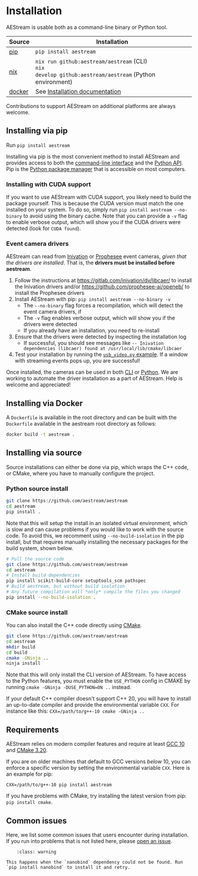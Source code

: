 # Installation

AEStream is usable both as a command-line binary or Python tool.

| **Source** | **Installation**
| -------------------- | --- |
| [pip](https://pypi.org/) | <code>pip install aestream |
| [nix](https://nixos.org/) | <code>nix run github:aestream/aestream</code> (CLI) <br/> <code>nix develop github:aestream/aestream</code> (Python environment) |
| [docker](https://docker.com/) | See [Installation documentation](https://aestream.github.io/aestream/install.html) |

Contributions to support AEStream on additional platforms are always welcome.

## Installing via pip
Run `pip install aestream`

Installing via pip is the most convenient method to install AEStream and provides access to both the [command-line interface](cli) and the [Python API](python_usage).
Pip is the [Python package manager](https://pip.pypa.io/en/stable/installation/) that is accessible on most computers.

### Installing with CUDA support
If you want to use AEStream with CUDA support, you likely need to build the package yourself. This is because the CUDA version must match the one installed on your system.
To do so, simply run `pip install aestream --no-binary` to avoid using the binary cache.
Note that you can provide a `-v` flag to enable verbose output, which will show you if the CUDA drivers were detected (look for `CUDA found`).

### Event camera drivers
AEStream can read from [Inivation](https://gitlab.com/inivation/dv/libcaer/) or [Prophesee](https://github.com/prophesee-ai/openeb/) event cameras, *given that the drivers are installed*.
That is, the **drivers must be installed before aestream**.

1. Follow the instructions at https://gitlab.com/inivation/dv/libcaer/ to install the Inivation drivers and/or https://github.com/prophesee-ai/openeb/ to install the Prophesee drivers
2. Install AEStream with pip: `pip install aestream --no-binary -v`
    * The `--no-binary` flag forces a recompilation, which will detect the event camera drivers, if 
    * The `-v` flag enables verbose output, which will show you if the drivers were detected
    * If you already have an installation, you need to re-install
3. Ensure that the drivers were detected by inspecting the installation log
    * If successful, you should see messages like `-- Inivation dependencies (libcaer) found at /usr/local/lib/cmake/libcaer`
4. Test your installation by running the [`usb_video.py` example](https://github.com/aestream/aestream/blob/main/example/usb_video.py). If a window with streaming events pops up, you are successful!

Once installed, the cameras can be used in both [CLI](cli) or [Python](python_usage).
We are working to automate the driver installation as a part of AEStream. Help is welcome and appreciated!

## Installing via Docker
A `Dockerfile` is available in the root directory and can be built with the `Dockerfile` available in the aestream root directory as follows:
```bash
docker build -t aestream .
```

## Installing via source
Source installations can either be done via pip, which wraps the C++ code, or CMake, where you have to manually configure the project.

### Python source install
```bash
git clone https://github.com/aestream/aestream
cd aestream
pip install .
```

Note that this will setup the install in an isolated virtual environment, which is slow and can cause problems if you would like to work with the source code.
To avoid this, we recomment using `--no-build-isolation` in the pip install, but that requires manually installing the necessary packages for the build system, shown below.

```bash
# Pull the source code
git clone https://github.com/aestream/aestream
cd aestream
# Install build dependencies
pip install scikit-build-core setuptools_scm pathspec
# Build aestream, but without build isolation
# Any future compilation will *only* compile the files you changed
pip install --no-build-isolation .
```


### CMake source install
You can also install the C++ code directly using [CMake](https://cmake.org/).
```bash
git clone https://github.com/aestream/aestream
cd aestream
mkdir build
cd build
cmake -GNinja .. 
ninja install
```
Note that this will only install the CLI version of AEStream.
To have access to the Python features, you must enable the `USE_PYTHON` config in CMAKE by running `cmake -GNinja -DUSE_PYTHON=ON ..` instead.

If your default C++ compiler doesn't support C++ 20, you will have to install an up-to-date compiler and provide the environmental variable `CXX`.
For instance like this: `CXX=/path/to/g++-10 cmake -GNinja ..`

## Requirements
AEStream relies on modern compiler features and require at least [GCC 10](https://gcc.gnu.org/) and [CMake 3.20](https://cmake.org/).

If you are on older machines that default to GCC versions *below* 10, you can enforce a specific version by setting the environmental variable `CXX`. Here is an example for pip:

```CXX=/path/to/g++-10 pip install aestream```

If you have problems with CMake, try installing the latest version from pip: `pip install cmake`.

## Common issues

Here, we list some common issues that users encounter during installation.
If you run into problems that is not listed here, please [open an issue](https://github.com/aestream/aestream/issues/new).

```{admonition} CMake Error: Could not find a package configuration file provided by "nanobind" with any of the following names: ...
    :class: warning

This happens when the `nanobind` dependency could not be found. Run `pip install nanobind` to install it and retry.

```